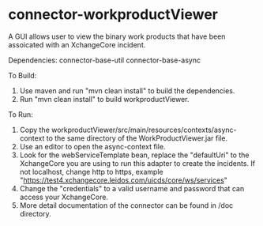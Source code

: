 connector-workproductViewer
===========================

A GUI allows user to view the binary work products that have been assoicated with an XchangeCore incident.

Dependencies:
connector-base-util
connector-base-async

To Build:
1. Use maven and run "mvn clean install" to build the dependencies.
2. Run "mvn clean install" to build workproductViewer.

To Run:
1. Copy the workproductViewer/src/main/resources/contexts/async-context to the same directory of the WorkProductViewer.jar file.
2. Use an editor to open the async-context file.
3. Look for the webServiceTemplate bean, replace the "defaultUri" to the XchangeCore you are using to run this adapter to create the incidents.
   If not localhost, change http to https, example "https://test4.xchangecore.leidos.com/uicds/core/ws/services"
4. Change the "credentials" to a valid username and password that can access your XchangeCore.
5. More detail documentation of the connector can be found in /doc directory.